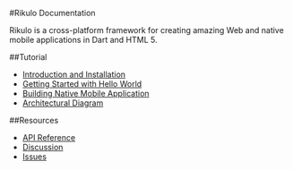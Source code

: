 #Rikulo Documentation

Rikulo is a cross-platform framework for creating amazing Web and native mobile applications in Dart and HTML 5.

##Tutorial

* [Introduction and Installation](Getting_Started/Introduction.md)
* [Getting Started with Hello World](Getting_Started/Hello_World.md)
* [Building Native Mobile Application](Getting_Started/Building_Native_Mobile_Application.md)
* [Architectural Diagram](Getting_Started/Architectural_Diagram.md)

##Resources

* [API Reference](http://api.rikulo.org)
* [Discussion](http://stackoverflow.com/questions/tagged/rikulo)
* [Issues](https://github.com/rikulo/rikulo/issues)
